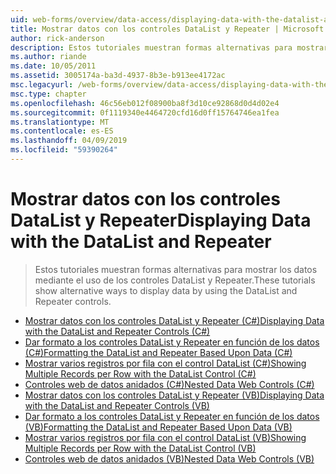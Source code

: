 ```yaml
---
uid: web-forms/overview/data-access/displaying-data-with-the-datalist-and-repeater/index
title: Mostrar datos con los controles DataList y Repeater | Microsoft Docs
author: rick-anderson
description: Estos tutoriales muestran formas alternativas para mostrar los datos mediante el uso de los controles DataList y Repeater.
ms.author: riande
ms.date: 10/05/2011
ms.assetid: 3005174a-ba3d-4937-8b3e-b913ee4172ac
msc.legacyurl: /web-forms/overview/data-access/displaying-data-with-the-datalist-and-repeater
msc.type: chapter
ms.openlocfilehash: 46c56eb012f08900ba8f3d10ce92868d0d4d02e4
ms.sourcegitcommit: 0f1119340e4464720cfd16d0ff15764746ea1fea
ms.translationtype: MT
ms.contentlocale: es-ES
ms.lasthandoff: 04/09/2019
ms.locfileid: "59390264"
---
```

# <a name="displaying-data-with-the-datalist-and-repeater"></a><span data-ttu-id="1ee9b-103">Mostrar datos con los controles DataList y Repeater</span><span class="sxs-lookup"><span data-stu-id="1ee9b-103">Displaying Data with the DataList and Repeater</span></span>

> <span data-ttu-id="1ee9b-104">Estos tutoriales muestran formas alternativas para mostrar los datos mediante el uso de los controles DataList y Repeater.</span><span class="sxs-lookup"><span data-stu-id="1ee9b-104">These tutorials show alternative ways to display data by using the DataList and Repeater controls.</span></span>


- [<span data-ttu-id="1ee9b-105">Mostrar datos con los controles DataList y Repeater (C#)</span><span class="sxs-lookup"><span data-stu-id="1ee9b-105">Displaying Data with the DataList and Repeater Controls (C#)</span></span>](displaying-data-with-the-datalist-and-repeater-controls-cs.md)
- [<span data-ttu-id="1ee9b-106">Dar formato a los controles DataList y Repeater en función de los datos (C#)</span><span class="sxs-lookup"><span data-stu-id="1ee9b-106">Formatting the DataList and Repeater Based Upon Data (C#)</span></span>](formatting-the-datalist-and-repeater-based-upon-data-cs.md)
- [<span data-ttu-id="1ee9b-107">Mostrar varios registros por fila con el control DataList (C#)</span><span class="sxs-lookup"><span data-stu-id="1ee9b-107">Showing Multiple Records per Row with the DataList Control (C#)</span></span>](showing-multiple-records-per-row-with-the-datalist-control-cs.md)
- [<span data-ttu-id="1ee9b-108">Controles web de datos anidados (C#)</span><span class="sxs-lookup"><span data-stu-id="1ee9b-108">Nested Data Web Controls (C#)</span></span>](nested-data-web-controls-cs.md)
- [<span data-ttu-id="1ee9b-109">Mostrar datos con los controles DataList y Repeater (VB)</span><span class="sxs-lookup"><span data-stu-id="1ee9b-109">Displaying Data with the DataList and Repeater Controls (VB)</span></span>](displaying-data-with-the-datalist-and-repeater-controls-vb.md)
- [<span data-ttu-id="1ee9b-110">Dar formato a los controles DataList y Repeater en función de los datos (VB)</span><span class="sxs-lookup"><span data-stu-id="1ee9b-110">Formatting the DataList and Repeater Based Upon Data (VB)</span></span>](formatting-the-datalist-and-repeater-based-upon-data-vb.md)
- [<span data-ttu-id="1ee9b-111">Mostrar varios registros por fila con el control DataList (VB)</span><span class="sxs-lookup"><span data-stu-id="1ee9b-111">Showing Multiple Records per Row with the DataList Control (VB)</span></span>](showing-multiple-records-per-row-with-the-datalist-control-vb.md)
- [<span data-ttu-id="1ee9b-112">Controles web de datos anidados (VB)</span><span class="sxs-lookup"><span data-stu-id="1ee9b-112">Nested Data Web Controls (VB)</span></span>](nested-data-web-controls-vb.md)
